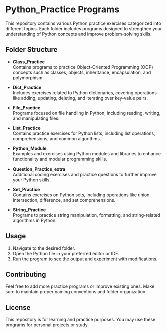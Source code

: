 # Python_Practice Programs

This repository contains various Python practice exercises categorized into different topics. Each folder includes programs designed to strengthen your understanding of Python concepts and improve problem-solving skills.

## Folder Structure

- **Class_Practice**  
  Contains programs to practice Object-Oriented Programming (OOP) concepts such as classes, objects, inheritance, encapsulation, and polymorphism.

- **Dict_Practice**  
  Includes exercises related to Python dictionaries, covering operations like adding, updating, deleting, and iterating over key-value pairs.

- **File_Practice**  
  Programs focused on file handling in Python, including reading, writing, and manipulating files.

- **List_Practice**  
  Contains practice exercises for Python lists, including list operations, comprehensions, and common algorithms.

- **Python_Module**  
  Examples and exercises using Python modules and libraries to enhance functionality and modular programming skills.

- **Question_Practice_extra**  
  Additional coding exercises and practice questions to further improve your Python skills.

- **Set_Practice**  
  Contains exercises on Python sets, including operations like union, intersection, difference, and set comprehensions.

- **String_Practice**  
  Programs to practice string manipulation, formatting, and string-related algorithms in Python.

## Usage

1. Navigate to the desired folder.  
2. Open the Python file in your preferred editor or IDE.  
3. Run the program to see the output and experiment with modifications.  

## Contributing

Feel free to add more practice programs or improve existing ones. Make sure to maintain proper naming conventions and folder organization.

## License

This repository is for learning and practice purposes. You may use these programs for personal projects or study.
